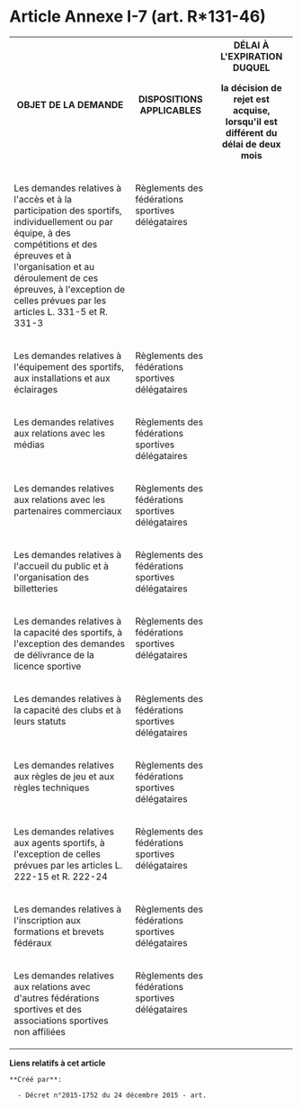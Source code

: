 # Article Annexe I-7 (art. R*131-46)

<table>
    <tbody>
      <tr>
        <th>OBJET DE LA DEMANDE

</th>
        <th>DISPOSITIONS APPLICABLES

</th>
        <th>DÉLAI À L'EXPIRATION DUQUEL 

la décision de rejet est acquise, lorsqu'il est différent du délai de deux mois

</th>
      </tr>
      <tr>
        <td align="left" valign="top">

Les demandes relatives à l'accès et à la participation des sportifs, individuellement ou par équipe, à des compétitions et
des épreuves et à l'organisation et au déroulement de ces épreuves, à l'exception de celles prévues par les articles L. 331-5
et R. 331-3

</td>
        <td align="left" valign="top">

Règlements des fédérations sportives délégataires

</td>
        <td align="left" valign="top">
      </td></tr>
      <tr>
        <td valign="top" align="left">

Les demandes relatives à l'équipement des sportifs, aux installations et aux éclairages

</td>
        <td align="left" valign="top">

Règlements des fédérations sportives délégataires

</td>
        <td align="left" valign="top">
      </td></tr>
      <tr>
        <td align="left" valign="top">

Les demandes relatives aux relations avec les médias

</td>
        <td valign="top" align="left">

Règlements des fédérations sportives délégataires

</td>
        <td align="left" valign="top">
      </td></tr>
      <tr>
        <td align="left" valign="top">

Les demandes relatives aux relations avec les partenaires commerciaux

</td>
        <td align="left" valign="top">

Règlements des fédérations sportives délégataires

</td>
        <td align="left" valign="top">

</td>
      </tr>
      <tr>
        <td valign="top" align="left">

Les demandes relatives à l'accueil du public et à l'organisation des billetteries

</td>
        <td align="left" valign="top">

Règlements des fédérations sportives délégataires

</td>
        <td valign="top" align="left">

</td>
      </tr>
      <tr>
        <td align="left" valign="top">

Les demandes relatives à la capacité des sportifs, à l'exception des demandes de délivrance de la licence sportive

</td>
        <td valign="top" align="left">

Règlements des fédérations sportives délégataires

</td>
        <td align="left" valign="top">
      </td></tr>
      <tr>
        <td align="left" valign="top">

Les demandes relatives à la capacité des clubs et à leurs statuts

</td>
        <td align="left" valign="top">

Règlements des fédérations sportives délégataires

</td>
        <td valign="top" align="left">
      </td></tr>
      <tr>
        <td valign="top" align="left">

Les demandes relatives aux règles de jeu et aux règles techniques

</td>
        <td valign="top" align="left">

Règlements des fédérations sportives délégataires

</td>
        <td align="left" valign="top">
      </td></tr>
      <tr>
        <td valign="top" align="left">

Les demandes relatives aux agents sportifs, à l'exception de celles prévues par les articles L. 222-15 et R. 222-24

</td>
        <td valign="top" align="left">

Règlements des fédérations sportives délégataires

</td>
        <td valign="top" align="left">
      </td></tr>
      <tr>
        <td valign="top" align="left">

Les demandes relatives à l'inscription aux formations et brevets fédéraux

</td>
        <td align="left" valign="top">

Règlements des fédérations sportives délégataires

</td>
        <td valign="top" align="left">
      </td></tr>
      <tr>
        <td align="left" valign="top">

Les demandes relatives aux relations avec d'autres fédérations sportives et des associations sportives non affiliées

</td>
        <td align="left" valign="top">

Règlements des fédérations sportives délégataires

</td>
        <td valign="top" align="left">
      </td></tr>
    </tbody>
  </table>

**Liens relatifs à cet article**

	**Créé par**:

	  - Décret n°2015-1752 du 24 décembre 2015 - art.
